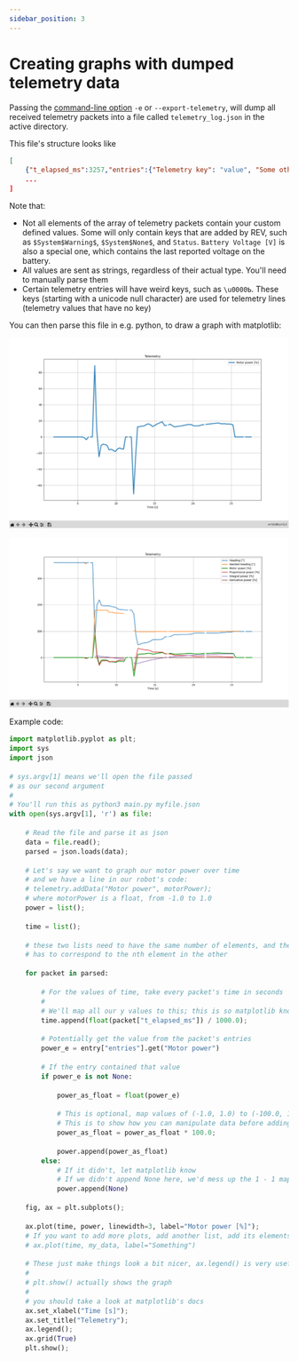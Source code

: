 ```yaml
---
sidebar_position: 3
---
```


# Creating graphs with dumped telemetry data

Passing the [command-line option](command-line-arguments) `-e` or `--export-telemetry`, will dump all received telemetry packets into a file called `telemetry_log.json` in the active directory.

This file's structure looks like

```json
[
	{"t_elapsed_ms":3257,"entries":{"Telemetry key": "value", "Some otherkey": "1.0", ...},
	...
]
```

Note that:
- Not all elements of the array of telemetry packets contain your custom defined values. Some will only contain keys that are added by REV, such as `$System$Warning$`, `$System$None$`, and `Status`. `Battery Voltage [V]` is also a special one, which contains the last reported voltage on the battery.
- All values are sent as strings, regardless of their actual type. You'll need to manually parse them
- Certain telemetry entries will have weird keys, such as `\u0000Ƅ`. These keys (starting with a unicode null character) are used for telemetry lines (telemetry values that have no key)

You can then parse this file in e.g. python, to draw a graph with matplotlib:

![Graph of motor power](img/telemetry-graph-power.png)

![Graph of a pid control system](img/telemetry-graph-pid.png)

Example code:

```python
import matplotlib.pyplot as plt;
import sys
import json

# sys.argv[1] means we'll open the file passed
# as our second argument
#
# You'll run this as python3 main.py myfile.json
with open(sys.argv[1], 'r') as file:

	# Read the file and parse it as json
	data = file.read();
	parsed = json.loads(data);

	# Let's say we want to graph our motor power over time
	# and we have a line in our robot's code:
	# telemetry.addData("Motor power", motorPower);
	# where motorPower is a float, from -1.0 to 1.0
	power = list();

	time = list();

	# these two lists need to have the same number of elements, and the nth element in one
	# has to correspond to the nth element in the other

	for packet in parsed:

		# For the values of time, take every packet's time in seconds
		#
		# We'll map all our y values to this; this is so matplotlib knows at what time we received what data
		time.append(float(packet["t_elapsed_ms"]) / 1000.0);

		# Potentially get the value from the packet's entries
		power_e = entry["entries"].get("Motor power")

		# If the entry contained that value
		if power_e is not None:

			power_as_float = float(power_e)

			# This is optional, map values of (-1.0, 1.0) to (-100.0, 100.0)
			# This is to show how you can manipulate data before adding it to the list
			power_as_float = power_as_float * 100.0;

			power.append(power_as_float)
		else:
			# If it didn't, let matplotlib know
			# If we didn't append None here, we'd mess up the 1 - 1 mapping of power to time
			power.append(None)

	fig, ax = plt.subplots();

	ax.plot(time, power, linewidth=3, label="Motor power [%]");
	# If you want to add more plots, add another list, add its elements in the above loop, then call
	# ax.plot(time, my_data, label="Something")

	# These just make things look a bit nicer, ax.legend() is very useful
	#
	# plt.show() actually shows the graph
	#
	# you should take a look at matplotlib's docs
	ax.set_xlabel("Time [s]");
	ax.set_title("Telemetry");
	ax.legend();
	ax.grid(True)
	plt.show();
```
